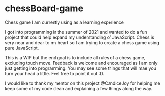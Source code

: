 # chessBoard-game
Chess game I am currently using as a learning experience

I got into programming in the summer of 2021 and wanted to do a fun project that could help expand my understanding of JavaScript.  Chess is very near and dear to my
heart so I am trying to create a chess game using pure JavaScript.  

This is a WIP but the end goal is to include all rules of a chess game, excluding touch move.  Feedback is welcome and encouraged as I am only just getting into 
programming.  You may see some things that will mae you turn your head a little.  Feel free to point it out :D.

I would like to thank my mentor on this project @CandiceJoy for helping me keep some of my code clean and explaining a few things along the way.

